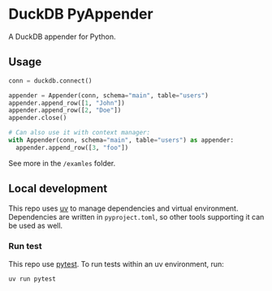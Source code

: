 # DuckDB PyAppender

A DuckDB appender for Python.

## Usage

```py
conn = duckdb.connect()

appender = Appender(conn, schema="main", table="users")
appender.append_row([1, "John"])
appender.append_row([2, "Doe"])
appender.close()

# Can also use it with context manager:
with Appender(conn, schema="main", table="users") as appender:
  appender.append_row([3, "foo"])
```

See more in the `/examles` folder.

## Local development

This repo uses [uv](https://github.com/astral-sh/uv) to manage dependencies and
virtual environment. Dependencies are written in `pyproject.toml`, so other
tools supporting it can be used as well.

### Run test

This repo use [pytest](https://docs.pytest.org/en/stable/). To run tests within an uv environment, run:

```bash
uv run pytest
```
